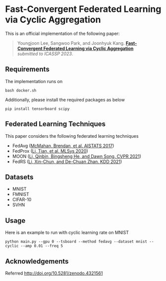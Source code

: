 # Fast-Convergent Federated Learning via Cyclic Aggregation 

This is an official implementation of the following paper:
> Youngjoon Lee, Sangwoo Park, and Joonhyuk Kang.
**[Fast-Convergent Federated Learning via Cyclic Aggregation](https://arxiv.org/abs/2210.16520)**  
_submitted to ICASSP 2023_.

## Requirements
The implementation runs on

```bash docker.sh```

Additionally, please install the required packages as below

```pip install tensorboard scipy```

## Federated Learning Techniques
This paper considers the following federated learning techniques
- FedAvg ([McMahan, Brendan, et al. AISTATS 2017](http://proceedings.mlr.press/v54/mcmahan17a?ref=https://githubhelp.com))
- FedProx ([Li, Tian, et al. MLSys 2020](https://proceedings.mlsys.org/paper/2020/hash/38af86134b65d0f10fe33d30dd76442e-Abstract.html))
- MOON ([Li, Qinbin, Bingsheng He, and Dawn Song. CVPR 2021](https://arxiv.org/abs/2103.16257))
- FedRS ([Li, Xin-Chun, and De-Chuan Zhan. KDD 2021](https://dl.acm.org/doi/abs/10.1145/3447548.3467254?casa_token=5VXRZ5kg5a4AAAAA:Ll6o5SjATYoZySExzPQp2ioBat7dBtaLUeg9oqu1nqd_zYx-iL9FnZHI4aFOY9tNpQpWrPWHn83JfjI))

## Datasets
- MNIST
- FMNIST
- CIFAR-10
- SVHN

## Usage    
Here is an example to run with cyclic learning rate on MNIST

```python main.py --gpu 0 --tsboard --method fedavg --dataset mnist --cyclic --amp 0.01 --freq 5```

## Acknowledgements
Referred http://doi.org/10.5281/zenodo.4321561
